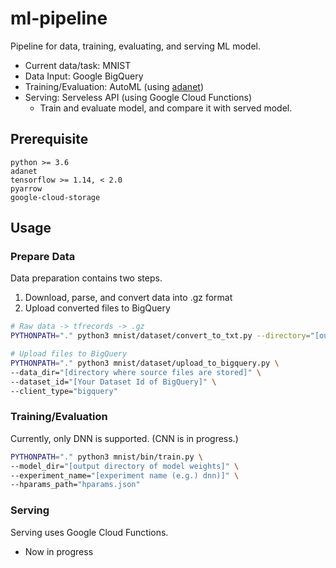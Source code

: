 # ml-pipeline
Pipeline for data, training, evaluating, and serving ML model.

- Current data/task: MNIST
- Data Input: Google BigQuery
- Training/Evaluation: AutoML (using [adanet](https://github.com/tensorflow/adanet))
- Serving: Serveless API (using Google Cloud Functions)
  - Train and evaluate model, and compare it with served model.


## Prerequisite
```text
python >= 3.6
adanet
tensorflow >= 1.14, < 2.0
pyarrow
google-cloud-storage
```

## Usage
### Prepare Data

Data preparation contains two steps.
1. Download, parse, and convert data into .gz format
2. Upload converted files to BigQuery

```bash
# Raw data -> tfrecords -> .gz
PYTHONPATH="." python3 mnist/dataset/convert_to_txt.py --directory="[output directory]"
```

```bash
# Upload files to BigQuery
PYTHONPATH="." python3 mnist/dataset/upload_to_bigquery.py \
--data_dir="[directory where source files are stored]" \
--dataset_id="[Your Dataset Id of BigQuery]" \
--client_type="bigquery"
```

### Training/Evaluation

Currently, only DNN is supported. (CNN is in progress.)

```bash
PYTHONPATH="." python3 mnist/bin/train.py \
--model_dir="[output directory of model weights]" \
--experiment_name="[experiment name (e.g.) dnn)]" \
--hparams_path="hparams.json"
```

### Serving

Serving uses Google Cloud Functions.

- Now in progress
